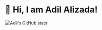 # :wave: Hi, I am Adil Alizada!
![Adil's GitHub stats](https://github-readme-stats.vercel.app/api?username=AdiKsOnDev&theme=dark&show_icons=true)

